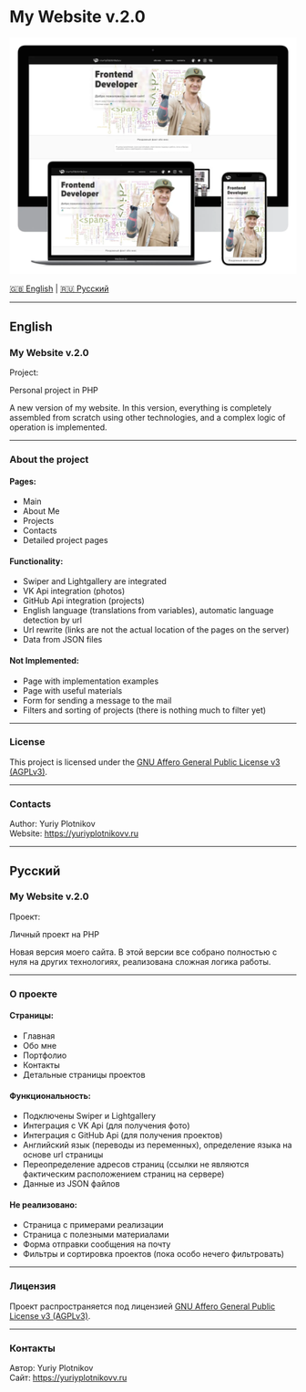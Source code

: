 # My Website v.2.0

<img src=".info/poster.webp" alt="Poster" width="600" />

[🇬🇧 English](#english) | [🇷🇺 Русский](#русский)

---

## English

### My Website v.2.0

Project: 

Personal project in PHP

A new version of my website. In this version, everything is completely assembled from scratch using other technologies, and a complex logic of operation is implemented.

---

### About the project

#### Pages:

- Main
- About Me
- Projects
- Contacts
- Detailed project pages

#### Functionality:

- Swiper and Lightgallery are integrated
- VK Api integration (photos)
- GitHub Api integration (projects)
- English language (translations from variables), automatic language detection by url
- Url rewrite (links are not the actual location of the pages on the server)
- Data from JSON files

#### Not Implemented:

- Page with implementation examples
- Page with useful materials
- Form for sending a message to the mail
- Filters and sorting of projects (there is nothing much to filter yet)

---

### License

This project is licensed under the [GNU Affero General Public License v3 (AGPLv3)](https://www.gnu.org/licenses/agpl-3.0.html).

---

### Contacts

Author: Yuriy Plotnikov  
Website: https://yuriyplotnikovv.ru  

---

## Русский

### My Website v.2.0

Проект: 

Личный проект на PHP

Новая версия моего сайта. В этой версии все собрано полностью с нуля на других технологиях, реализована сложная логика работы.

---

### О проекте

#### Страницы:

- Главная
- Обо мне
- Портфолио
- Контакты
- Детальные страницы проектов

#### Функциональность:

- Подключены Swiper и Lightgallery
- Интеграция с VK Api (для получения фото)
- Интеграция с GitHub Api (для получения проектов)
- Английский язык (переводы из переменных), определение языка на основе url страницы
- Переопределение адресов страниц (ссылки не являются фактическим расположением страниц на сервере)
- Данные из JSON файлов

#### Не реализовано:

- Страница с примерами реализации
- Страница с полезными материалами
- Форма отправки сообщения на почту
- Фильтры и сортировка проектов (пока особо нечего фильтровать)

---

### Лицензия

Проект распространяется под лицензией [GNU Affero General Public License v3 (AGPLv3)](https://www.gnu.org/licenses/agpl-3.0.html).

---

### Контакты

Автор: Yuriy Plotnikov  
Сайт: https://yuriyplotnikovv.ru  
